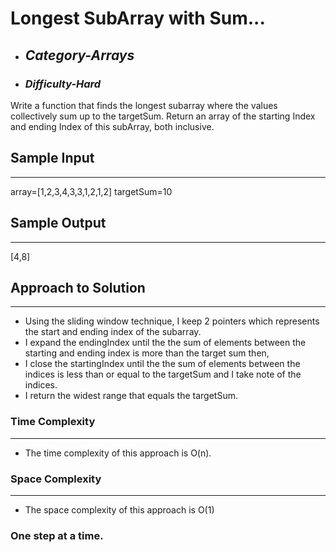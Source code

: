 # Longest SubArray with Sum...

- ## **_Category-Arrays_**
- ### **_Difficulty-Hard_**

Write a function that finds the longest subarray where the values collectively sum up to the targetSum. Return an array of the starting Index and ending Index of this subArray, both inclusive.

## Sample Input

---

array=[1,2,3,4,3,3,1,2,1,2]
targetSum=10

## Sample Output

---

[4,8]

## Approach to Solution

---

- Using the sliding window technique, I keep 2 pointers which represents the start and ending index of the subarray.
- I expand the endingIndex until the the sum of elements between the starting and ending index is more than the target sum then,
- I close the startingIndex until the the sum of elements between the indices is less than or equal to the targetSum and I take note of the indices.
- I return the widest range that equals the targetSum.

### Time Complexity

---

- The time complexity of this approach is O(n).

### Space Complexity

---

- The space complexity of this approach is O(1)

### One step at a time.
